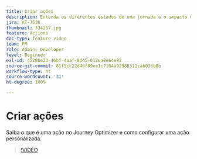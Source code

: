 ```yaml
---
title: Criar ações
description: Entenda os diferentes estados de uma jornada e o impacto da publicação.
jira: KT-7536
thumbnail: 334257.jpg
feature: Actions
doc-type: feature video
team: PM
role: Admin, Developer
level: Beginner
exl-id: 45206e23-46bf-4aaf-8d45-012ea0e64e92
source-git-commit: 81f5cc22d46f89ee1c7164a92988311ca6036b8b
workflow-type: ht
source-wordcount: '31'
ht-degree: 100%

---
```


# Criar ações

Saiba o que é uma ação no Journey Optimizer e como configurar uma ação personalizada.

>[!VIDEO](https://video.tv.adobe.com/v/334257?quality=12&learn=on)
